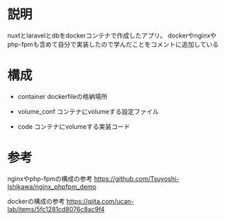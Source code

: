 # 説明
nuxtとlaravelとdbをdockerコンテナで作成したアプリ。
dockerやnginxやphp-fpmも含めて自分で実装したので学んだことをコメントに追加している

# 構成
- container
dockerfileの格納場所

- volume_conf
コンテナにvolumeする設定ファイル

- code
コンテナにvolumeする実装コード

# 参考
nginxやphp-fpmの構成の参考
https://github.com/Tsuyoshi-Ishikawa/nginx_phpfpm_demo

dockerの構成の参考
https://qiita.com/ucan-lab/items/5fc1281cd8076c8ac9f4

